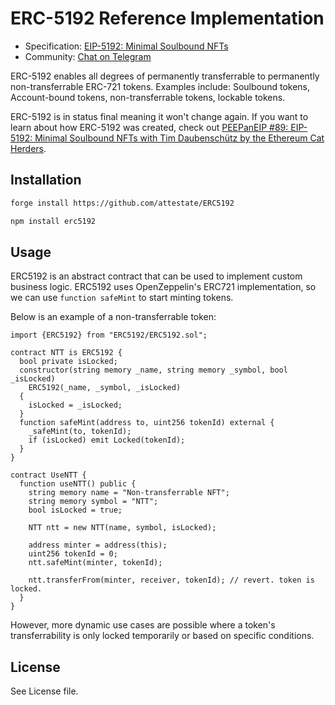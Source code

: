 # ERC-5192 Reference Implementation

- Specification: [EIP-5192: Minimal Soulbound
  NFTs](https://eips.ethereum.org/EIPS/eip-5192)
- Community: [Chat on Telegram](https://t.me/eip4973)

ERC-5192 enables all degrees of permanently transferrable to permanently
non-transferrable ERC-721 tokens. Examples include: Soulbound tokens,
Account-bound tokens, non-transferrable tokens, lockable tokens.

ERC-5192 is in status final meaning it won't change again. If you want to learn
about how ERC-5192 was created, check out [PEEPanEIP #89: EIP-5192: Minimal
Soulbound NFTs with Tim Daubenschütz by the Ethereum Cat
Herders](https://www.youtube.com/watch?v=unFTcUjQE3o).

## Installation

```bash
forge install https://github.com/attestate/ERC5192
```

```bash
npm install erc5192
```

## Usage

ERC5192 is an abstract contract that can be used to implement custom business
logic. ERC5192 uses OpenZeppelin's ERC721 implementation, so we can use
`function safeMint` to start minting tokens.

Below is an example of a non-transferrable token:

```solidity
import {ERC5192} from "ERC5192/ERC5192.sol";

contract NTT is ERC5192 {
  bool private isLocked;
  constructor(string memory _name, string memory _symbol, bool _isLocked)
    ERC5192(_name, _symbol, _isLocked)
  {
    isLocked = _isLocked;
  }
  function safeMint(address to, uint256 tokenId) external {
    _safeMint(to, tokenId);
    if (isLocked) emit Locked(tokenId);
  }
}
```

```solidity
contract UseNTT {
  function useNTT() public {
    string memory name = "Non-transferrable NFT";
    string memory symbol = "NTT";
    bool isLocked = true;

    NTT ntt = new NTT(name, symbol, isLocked);

    address minter = address(this);
    uint256 tokenId = 0;
    ntt.safeMint(minter, tokenId);

    ntt.transferFrom(minter, receiver, tokenId); // revert. token is locked.
  }
}
```

However, more dynamic use cases are possible where a token's transferrability
is only locked temporarily or based on specific conditions.

## License

See License file.
